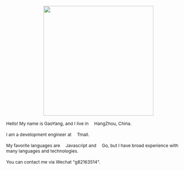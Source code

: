 <p align="center">
<img width="300" src="https://gw.alicdn.com/tfs/TB1YfLF3UY1gK0jSZFCXXcwqXXa-1020-552.png" /><br />
  <p style="font-size: 12px;">
    Hello! My name is GaoYang, and I live in <img width="12" src="https://web.archive.org/web/20190124151500im_/https://img.iwenku.net/TB1rG8gjLDH8KJjy1XcXXcpdXXa-16-16.png" />HangZhou, China.<br /><br />
    I am a development engineer at <img width="12" src="https://web.archive.org/web/20190124151500im_/https://img.iwenku.net/TB1XlF3RpXXXXc6XXXXXXXXXXXX-16-16.png" />Tmall.<br /><br />
    My favorite languages are <img width="12" src="https://web.archive.org/web/20190124151500im_/https://img.iwenku.net/TB1nVyDhiqAXuNjy1XdXXaYcVXa-32-32.png" />Javascript and <img width="12" src="https://web.archive.org/web/20190124151500im_/https://img.iwenku.net/TB1nB9DhiqAXuNjy1XdXXaYcVXa-116-130.png" />Go, but I have broad experience with many languages and technologies.<br /><br />
    You can contact me via Wechat "g82163514".<br /><br />
    <p>
</p>
